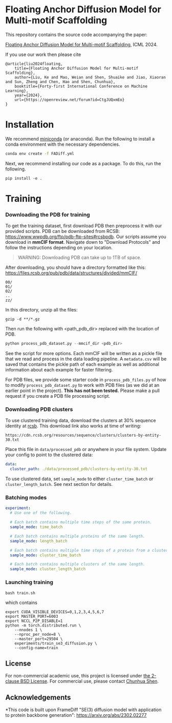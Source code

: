 # Floating Anchor Diffusion Model for Multi-motif Scaffolding

This repository contains the source code accompanying the paper:

[Floating Anchor Diffusion Model for Multi-motif Scaffolding](https://ai4mol.github.io/projects/FADiff/),  ICML 2024.
 
If you use our work then please cite
```
@article{liu2024floating,
    title={Floating Anchor Diffusion Model for Multi-motif Scaffolding},
    author={Liu, Ke and Mao, Weian and Shen, Shuaike and Jiao, Xiaoran and Sun, Zheng and Chen, Hao and Shen, Chunhua},
    booktitle={Forty-first International Conference on Machine Learning},
    year={2024},
    url={https://openreview.net/forum?id=CtgJUQxmEo}
}
```

# Installation

We recommend [miniconda](https://docs.conda.io/en/main/miniconda.html) (or anaconda).
Run the following to install a conda environment with the necessary dependencies.
```bash
conda env create -f FADiff.yml
```

Next, we recommend installing our code as a package. To do this, run the following.
```
pip install -e .
```

# Training

### Downloading the PDB for training
To get the training dataset, first download PDB then preprocess it with our provided scripts.
PDB can be downloaded from RCSB: https://www.wwpdb.org/ftp/pdb-ftp-sites#rcsbpdb.
Our scripts assume you download in **mmCIF format**.
Navigate down to "Download Protocols" and follow the instructions depending on your location.

> WARNING: Downloading PDB can take up to 1TB of space.

After downloading, you should have a directory formatted like this:
https://files.rcsb.org/pub/pdb/data/structures/divided/mmCIF/ 
```
00/
01/
02/
..
zz/
```
In this directory, unzip all the files: 
```
gzip -d **/*.gz
```
Then run the following with <path_pdb_dir> replaced with the location of PDB.
```python
python process_pdb_dataset.py --mmcif_dir <pdb_dir> 
```
See the script for more options. Each mmCIF will be written as a pickle file that
we read and process in the data loading pipeline. A `metadata.csv` will be saved
that contains the pickle path of each example as well as additional information
about each example for faster filtering.

For PDB files, we provide some starter code in `process_pdb_files.py`  of how to
modify `process_pdb_dataset.py` to work with PDB files (as we did at an earlier
point in the project). **This has not been tested.** Please make a pull request
if you create a PDB file processing script.

### Downloading PDB clusters
To use clustered training data, download the clusters at 30% sequence identity
at [rcsb](https://www.rcsb.org/docs/programmatic-access/file-download-services#sequence-clusters-data).
This download link also works at time of writing:
```
https://cdn.rcsb.org/resources/sequence/clusters/clusters-by-entity-30.txt
```
Place this file in `data/processed_pdb` or anywhere in your file system.
Update your config to point to the clustered data:
```yaml
data:
  cluster_path: ./data/processed_pdb/clusters-by-entity-30.txt
```
To use clustered data, set `sample_mode` to either `cluster_time_batch` or `cluster_length_batch`.
See next section for details.

### Batching modes

```yaml
experiment:
  # Use one of the following.

  # Each batch contains multiple time steps of the same protein.
  sample_mode: time_batch

  # Each batch contains multiple proteins of the same length.
  sample_mode: length_batch

  # Each batch contains multiple time steps of a protein from a cluster.
  sample_mode: cluster_time_batch

  # Each batch contains multiple clusters of the same length.
  sample_mode: cluster_length_batch
```

### Launching training 
```shell
bash train.sh
```
which contains
```shell
export CUDA_VISIBLE_DEVICES=0,1,2,3,4,5,6,7
export MASTER_PORT=6003
export NCCL_P2P_DISABLE=1
python -m torch.distributed.run \
    --nnodes 1 \
    --nproc_per_node=8 \
    --master_port=29504 \
    experiments/train_se3_diffusion.py \
    --config-name=train
```

## License
For non-commercial academic use, this project is licensed under [the 2-clause BSD License](https://opensource.org/license/bsd-2-clause). 
For commercial use, please contact [Chunhua Shen](chhshen@gmail.com).



## Acknowledgements
*This code is built upon FrameDiff "SE(3) diffusion model with application to protein backbone generation": https://arxiv.org/abs/2302.02277
